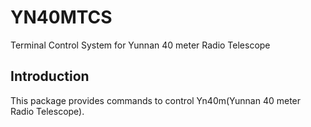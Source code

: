 # YN40MTCS
Terminal Control System for Yunnan 40 meter Radio Telescope

## Introduction

This package provides commands to control Yn40m(Yunnan 40 meter Radio Telescope).